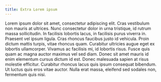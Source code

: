 ```yaml
---
title: Extra Lorem ipsum
---
```


Lorem ipsum dolor sit amet, consectetur adipiscing elit. Cras vestibulum non mauris at ultrices. Nunc consectetur dolor in urna tristique, id rutrum massa sollicitudin. In facilisis lobortis lacus, in facilisis purus viverra in. Praesent vel ipsum ligula. Cras rhoncus faucibus justo id vehicula. Proin dictum mattis turpis, vitae rhoncus quam. Curabitur ultricies augue eget ex lobortis ullamcorper. Vivamus ac facilisis mi, id lobortis risus. Fusce quis quam ac magna auctor maximus vel sed diam. Donec sit amet mauris id enim elementum cursus dictum id est. Donec malesuada sapien at risus molestie efficitur. Curabitur rhoncus lacus quis ipsum consequat bibendum. Ut luctus quis eros vitae auctor. Nulla erat massa, eleifend sed sodales non, fermentum quis nisi.
